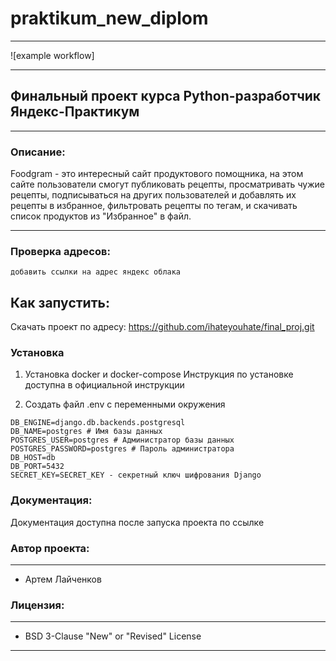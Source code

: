# praktikum_new_diplom
***
![example workflow]
***
## Финальный проект курса Python-разработчик Яндекс-Практикум
***
### Описание:
Foodgram - это интересный сайт продуктового помощника, на этом сайте пользователи смогут публиковать рецепты, просматривать чужие рецепты, подписываться на других пользователей и добавлять их рецепты в избранное, фильтровать рецепты по тегам,
и скачивать список продуктов из "Избранное" в файл.
***
### Проверка адресов:
```
добавить ссылки на адрес яндекс облака
```
## Как запустить:
Скачать проект по адресу:
https://github.com/ihateyouhate/final_proj.git

### Установка
1. Установка docker и docker-compose
Инструкция по установке доступна в официальной инструкции

2. Создать файл .env с переменными окружения
```
DB_ENGINE=django.db.backends.postgresql
DB_NAME=postgres # Имя базы данных
POSTGRES_USER=postgres # Администратор базы данных
POSTGRES_PASSWORD=postgres # Пароль администратора
DB_HOST=db
DB_PORT=5432
SECRET_KEY=SECRET_KEY - секретный ключ шифрования Django
```


### Документация:
Документация доступна после запуска проекта по ссылке

### Автор проекта:
------
* Артем Лайченков
### Лицензия:
------
* BSD 3-Clause "New" or "Revised" License 
------
